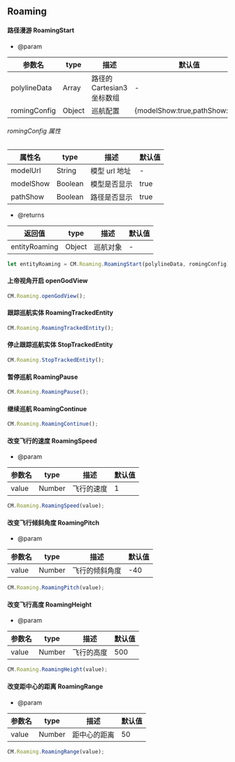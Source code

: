 <!--
 * @Author:
 * @Date: 2023-11-28 14:19:23
 * @LastEditTime: 2023-12-07 14:13:42
 * @LastEditors: Please set LastEditors
 * @Description:
-->

## Roaming

#### 路径漫游 RoamingStart

- @param

| 参数名       | type   | 描述                       | 默认值                         |
| ------------ | ------ | -------------------------- | ------------------------------ |
| polylineData | Array  | 路径的 Cartesian3 坐标数组 | -                              |
| romingConfig | Object | 巡航配置                   | {modelShow:true,pathShow:true} |

###### romingConfig 属性

| 属性名    | type    | 描述          | 默认值 |
| --------- | ------- | ------------- | ------ |
| modelUrl  | String  | 模型 url 地址 | -      |
| modelShow | Boolean | 模型是否显示  | true   |
| pathShow  | Boolean | 路径是否显示  | true   |

- @returns

| 返回值        | type   | 描述     | 默认值 |
| ------------- | ------ | -------- | ------ |
| entityRoaming | Object | 巡航对象 | -      |

```js
let entityRoaming = CM.Roaming.RoamingStart(polylineData, romingConfig);
```

#### 上帝视角开启 openGodView

```js
CM.Roaming.openGodView();
```

#### 跟踪巡航实体 RoamingTrackedEntity

```js
CM.Roaming.RoamingTrackedEntity();
```

#### 停止跟踪巡航实体 StopTrackedEntity

```js
CM.Roaming.StopTrackedEntity();
```

#### 暂停巡航 RoamingPause

```js
CM.Roaming.RoamingPause();
```

#### 继续巡航 RoamingContinue

```js
CM.Roaming.RoamingContinue();
```

#### 改变飞行的速度 RoamingSpeed

- @param

| 参数名 | type   | 描述       | 默认值 |
| ------ | ------ | ---------- | ------ |
| value  | Number | 飞行的速度 | 1      |

```js
CM.Roaming.RoamingSpeed(value);
```

#### 改变飞行倾斜角度 RoamingPitch

- @param

| 参数名 | type   | 描述           | 默认值 |
| ------ | ------ | -------------- | ------ |
| value  | Number | 飞行的倾斜角度 | -40    |

```js
CM.Roaming.RoamingPitch(value);
```

#### 改变飞行高度 RoamingHeight

- @param

| 参数名 | type   | 描述       | 默认值 |
| ------ | ------ | ---------- | ------ |
| value  | Number | 飞行的高度 | 500    |

```js
CM.Roaming.RoamingHeight(value);
```

#### 改变距中心的距离 RoamingRange

- @param

| 参数名 | type   | 描述       | 默认值 |
| ------ | ------ | ---------- | ------ |
| value  | Number | 距中心的距离 | 50    |

```js
CM.Roaming.RoamingRange(value);
```